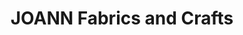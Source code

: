 ---
title: "JOANN Fabrics and Crafts"
url: /new-braunfels/joann-fabrics-and-crafts/
shop: Basteln
---